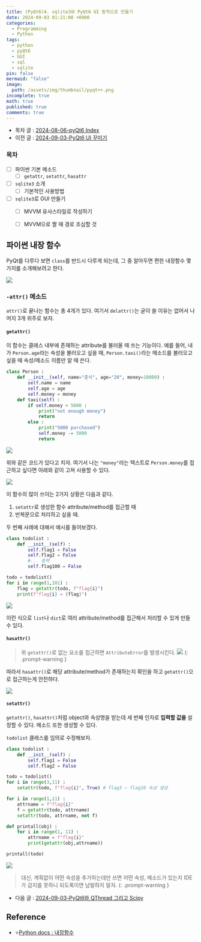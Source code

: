 ```yaml
---
title: (PyQt6)4. sqlite3와 PyQt6 UI 동적으로 만들기
date: 2024-09-03 01:21:00 +0900
categories:
  - Programming
  - Python
tags:
  - python
  - pyQt6
  - GUI
  - sql
  - sqlite
pin: false
mermaid: "false"
image:
  path: /assets/img/thumbnail/pyqt++.png
incomplete: true
math: true
published: true
comments: true
---
```

- 목차 글 : [2024-08-06-pyQt6 Index](2024-08-06-pyQt6%20Index.md)
- 이전 글 : [2024-09-03-PyQt6 UI 꾸미기](2024-09-03-PyQt6%20UI%20꾸미기.md)

### 목차
- [ ] 파이썬 기본 메소드
	- [ ] `getattr`, `setattr`, `hasattr`
- [ ] `sqlite3` 소개
	- [ ] 기본적인 사용방법
- [ ] `sqlite3`로 GUI 만들기
	- [ ] MVVM 유사스타일로 작성하기
	- [ ] MVVM으로 짤 때 경로 조심할 것


## 파이썬 내장 함수
PyQt를 다루다 보면 `class`를 반드시 다루게 되는데,  그 중 알아두면 편한 내장함수 몇 가지를 소개해보려고 한다. 

![](/assets/img/res/Pasted%20image%2020241128072146.png)

### `-attr()` 메소드
`attr()`로 끝나는 함수는 총 4개가 있다. 여기서 `delattr()`는 굳이 쓸 이유는 없어서 나머지 3개 위주로 보자.
#### `getattr()`
이 함수는 클래스 내부에 존재하는 attribute를 불러올 때 쓰는 기능이다.
예를 들어, 내가 `Person.age`라는 속성을 불러오고 싶을 때, `Person.taxi()`라는 메소드를 불러오고 싶을 때 속성/메소드 이름만 알 때 쓴다.

```python
class Person :
	def __init__(self, name="춘식", age="20", money=10000) :
		self.name = name
		self.age = age
		self.money = money
	def taxi(self) :
		if self.money < 5000 :
			print("not enough money")
			return
		else :
			print("5000 purchased")
			self.money -= 5000
			return
```

![](/assets/img/res/Pasted%20image%2020241128073737.png)

위와 같은 코드가 있다고 치자. 여기서 나는 `"money"`라는 텍스트로 `Person.money`를 접근하고 싶다면 아래와 같이 고쳐 사용할 수 있다.

![](/assets/img/res/Pasted%20image%2020241128074023.png)

이 함수의 많이 쓰이는 2가지 상황은 다음과 같다.
1. `setattr`로 생성한 함수 attribute/method를 접근할 때
2. 반복문으로 처리하고 싶을 때.

두 번째 사례에 대해서 예시를 들어보겠다.
```py
class todolist :
	def __init__(self) :
		self.flag1 = False
		self.flag2 = False
		#... 중략
		self.flag100 = False

todo = todolist()
for i in range(1,101) :
	flag = getattr(todo, f"flag{i}")
	print(f"flag{i} = {flag}")
```

![](/assets/img/res/Pasted%20image%2020241128075054.png)

이런 식으로 `list`나 `dict`로 여러 attribute/method를 접근해서 처리할 수 있게 만들 수 있다.



#### `hasattr()`

> 위 `getattr()`로 없는 요소를 접근하면 `AttributeError`를 발생시킨다. 
> ![](/assets/img/res/Pasted%20image%2020241128075249.png)
{: .prompt-warning }

따라서 `hasattr()`로 해당 attribute/method가 존재하는지 확인을 하고 `getattr()`으로 접근하는게 안전하다. 

![](/assets/img/res/Pasted%20image%2020241128075430.png)

#### `setattr()`
`getattr()`, `hasattr()`처럼 object와 속성명을 받는데 세 번째 인자로 **입력할 값을** 설정할 수 있다.
 메소드 또한 생성할 수 있다.

`todolist` 클래스를 임의로 수정해보자.

```py
class todolist :
	def __init__(self) :
		self.flag1 = False
		self.flag2 = False

todo = todolist()
for i in range(3,11) :
	setattr(todo, f"flag{i}", True) # flag3 ~ flag10 속성 생성

for i in range(1,11) :
	attrname = f"flag{i}"
	f = getattr(todo, attrname)
	setattr(todo, attrname, not f)

def printall(obj) :
	for i in range(1, 11) : 
		attrname = f"flag{i}"
		print(getattr(obj,attrname))

printall(todo)
```

![](/assets/img/res/Pasted%20image%2020241128081125.png)

> 대신, 계획없이 어떤 속성을 추가하는데만 쓰면 어떤 속성, 메소드가 있는지 IDE가 감지를 못하니 되도록이면 남발하지 말자.
{: .prompt-warning }




- 다음 글 : [2024-09-03-PyQt6와 QThread 그리고 Scipy](2024-09-03-PyQt6와%20QThread%20그리고%20Scipy.md)
## Reference
- ⭐[Python docs : 내장함수](https://docs.python.org/ko/3/library/functions.html)


